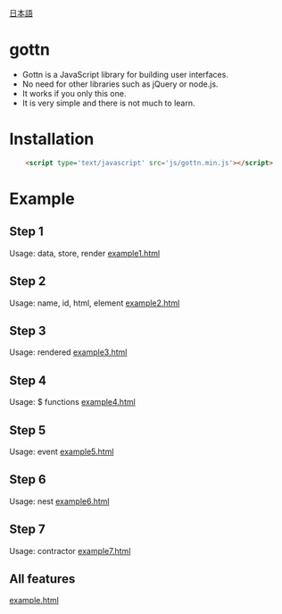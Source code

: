 [日本語](README.jp.md)

# gottn

- Gottn is a JavaScript library for building user interfaces.
- No need for other libraries such as jQuery or node.js.
- It works if you only this one.
- It is very simple and there is not much to learn.

# Installation

```html
	<script type='text/javascript' src='js/gottn.min.js'></script>
```

# Example

## Step 1
Usage: data, store, render
[example1.html](examples/example1.html)

## Step 2
Usage: name, id, html, element
[example2.html](examples/example2.html)

## Step 3
Usage: rendered
[example3.html](examples/example3.html)

## Step 4
Usage: $ functions
[example4.html](examples/example4.html)

## Step 5
Usage: event
[example5.html](examples/example5.html)

## Step 6
Usage: nest
[example6.html](examples/example6.html)

## Step 7
Usage: contractor
[example7.html](examples/example7.html)

## All features
[example.html](examples/example.html)
